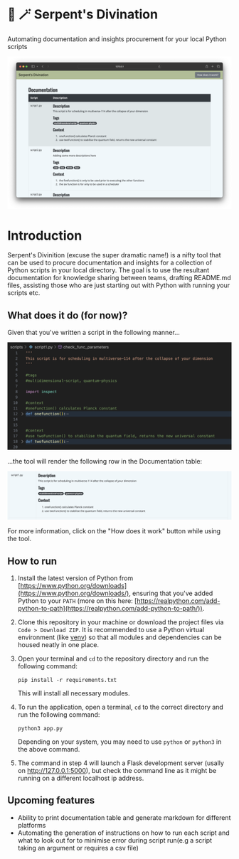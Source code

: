 # :snake: :magic_wand: Serpent's Divination
Automating documentation and insights procurement for your local Python scripts

![first version screenshot](/git_assets/sgrab_1.png)

# Introduction
Serpent's Divinition (excuse the super dramatic name!) is a nifty tool that can be used to procure documentation and insights for a collection of Python scripts in your local directory. The goal is to use the resultant documentation for knowledge sharing between teams, drafting README.md files, assisting those who are just starting out with Python with running your scripts etc. 

## What does it do (for now)?

Given that you've written a script in the following manner...

![code grab](/git_assets/f1.png)


...the tool will render the following row in the Documentation table:

![rendered html](/git_assets/f2.png)

For more information, click on the "How does it work" button while using the tool.


## How to run
1. Install the latest version of Python from [https://www.python.org/downloads](https://www.python.org/downloads/), ensuring that you've added Python to your `PATH` (more on this here: [https://realpython.com/add-python-to-path](https://realpython.com/add-python-to-path/)). 

2. Clone this repository in your machine or download the project files via `Code > Download ZIP`. It is recommended to use a Python virtual environment (like [venv](https://docs.python.org/3/library/venv.html)) so that all modules and dependencies can be housed neatly in one place.

3. Open your terminal and `cd` to the repository directory and run the following command:

    ```
    pip install -r requirements.txt
    ```

    This will install all necessary modules. 

4. To run the application, open a terminal, `cd` to the correct directory and run the following command:

    ```
    python3 app.py
    ```

    Depending on your system, you may need to use `python` or `python3` in the above command. 

5. The command in step 4 will launch a Flask development server (usally on http://127.0.0.1:5000), but check the command line as it might be running on a different localhost ip address. 


## Upcoming features
- Ability to print documentation table and generate markdown for different platforms
- Automating the generation of instructions on how to run each script and what to look out for to minimise error during script run(e.g a script taking an argument or requires a csv file)
 